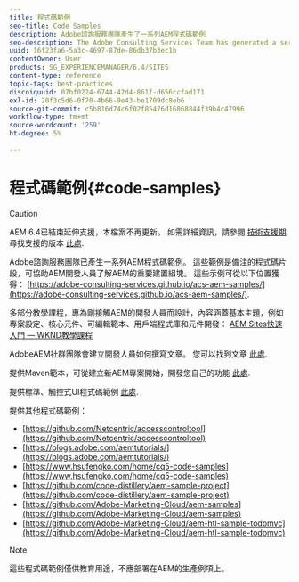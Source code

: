 ```yaml
---
title: 程式碼範例
seo-title: Code Samples
description: Adobe諮詢服務團隊產生了一系列AEM程式碼範例
seo-description: The Adobe Consulting Services Team has generated a series of AEM code samples
uuid: 16f23fa6-5a3c-4697-87de-86db37b3ec1b
contentOwner: User
products: SG_EXPERIENCEMANAGER/6.4/SITES
content-type: reference
topic-tags: best-practices
discoiquuid: 07bf0224-6744-42d4-861f-d656ccfad171
exl-id: 20f3c5d6-0f70-4b66-9e43-be1709dc8eb6
source-git-commit: c5b816d74c6f02f85476d16868844f39b4c47996
workflow-type: tm+mt
source-wordcount: '259'
ht-degree: 5%

---
```


# 程式碼範例{#code-samples}

>[!CAUTION]
>
>AEM 6.4已結束延伸支援，本檔案不再更新。 如需詳細資訊，請參閱 [技術支援期](https://helpx.adobe.com//tw/support/programs/eol-matrix.html). 尋找支援的版本 [此處](https://experienceleague.adobe.com/docs/).

Adobe諮詢服務團隊已產生一系列AEM程式碼範例。 這些範例是備注的程式碼片段，可協助AEM開發人員了解AEM的重要建置組塊。 這些示例可從以下位置獲得： [https://adobe-consulting-services.github.io/acs-aem-samples/](https://adobe-consulting-services.github.io/acs-aem-samples/).

多部分教學課程，專為剛接觸AEM的開發人員而設計，內容涵蓋基本主題，例如專案設定、核心元件、可編輯範本、用戶端程式庫和元件開發： [AEM Sites快速入門 — WKND教學課程](https://helpx.adobe.com/experience-manager/kt/sites/using/getting-started-wknd-tutorial-develop.html)

AdobeAEM社群團隊會建立開發人員如何撰寫文章。 您可以找到文章 [此處](https://helpx.adobe.com/experience-manager/topics/how-to.html).

提供Maven範本，可從建立新AEM專案開始，開發您自己的功能 [此處](https://github.com/Adobe-Marketing-Cloud/aem-project-archetype).

提供標準、觸控式UI程式碼範例 [此處](/help/sites-developing/developing-components.md).

提供其他程式碼範例：

* [https://github.com/Netcentric/accesscontroltool](https://github.com/Netcentric/accesscontroltool)
* [https://blogs.adobe.com/aemtutorials/](https://blogs.adobe.com/aemtutorials/)
* [https://www.hsufengko.com/home/cq5-code-samples](https://www.hsufengko.com/home/cq5-code-samples)
* [https://github.com/code-distillery/aem-sample-project](https://github.com/code-distillery/aem-sample-project)
* [https://github.com/Adobe-Marketing-Cloud/aem-samples](https://github.com/Adobe-Marketing-Cloud/aem-samples)
* [https://github.com/Adobe-Marketing-Cloud/aem-htl-sample-todomvc](https://github.com/Adobe-Marketing-Cloud/aem-htl-sample-todomvc)

>[!NOTE]
>
>這些程式碼範例僅供教育用途，不應部署在AEM的生產例項上。
